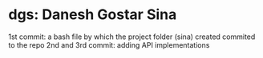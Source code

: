 # dgs: Danesh Gostar Sina
1st commit: a bash file by which the project folder (sina) created commited to the repo 
2nd and 3rd commit: adding API  implementations 
